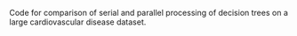 Code for comparison of serial and parallel processing of decision trees on a large cardiovascular disease dataset. 
